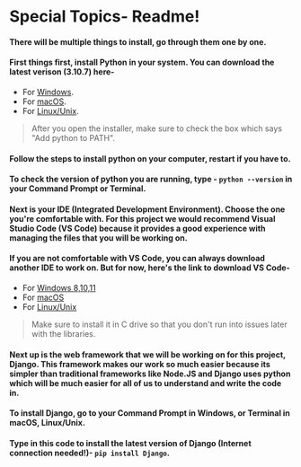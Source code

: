# Special Topics- Readme!

#### There will be multiple things to install, go through them one by one.

#### First things first, install Python in your system. You can download the latest verison (3.10.7) here-

* For [Windows](https://www.python.org/ftp/python/3.10.7/python-3.10.7-amd64.exe).  
* For [macOS](https://www.python.org/ftp/python/3.10.6/python-3.10.6-macos11.pkg).
* For [Linux/Unix](https://www.python.org/ftp/python/3.10.7/Python-3.10.7.tgz).

> After you open the installer, make sure to check the box which says "Add python to PATH".

#### Follow the steps to install python on your computer, restart if you have to.
#### To check the version of python you are running, type - `python --version` in your Command Prompt or Terminal.

#### Next is your IDE (Integrated Development Environment). Choose the one you're comfortable with. For this project we would recommend Visual Studio Code (VS Code) because it provides a good experience with managing the files that you will be working on. 
#### If you are not comfortable with VS Code, you can always download another IDE to work on. But for now, here's the link to download VS Code- 

* For [Windows 8,10,11](https://code.visualstudio.com/sha/download?build=stable&os=win32-x64-user) 
* For [macOS](https://code.visualstudio.com/sha/download?build=stable&os=darwin-universal)
* For [Linux/Unix](https://code.visualstudio.com/sha/download?build=stable&os=linux-deb-x64)

> Make sure to install it in C drive so that you don't run into issues later with the libraries.

#### Next up is the web framework that we will be working on for this project, Django. This framework makes our work so much easier because its simpler than traditional frameworks like Node.JS and Django uses python which will be much easier for all of us to understand and write the code in.

#### To install Django, go to your Command Prompt in Windows, or Terminal in macOS, Linux/Unix. 

#### Type in this code to install the latest version of Django (Internet connection needed!)- `pip install Django`.

